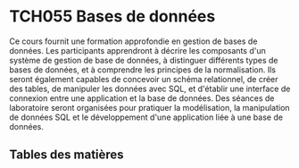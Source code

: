 # TCH055 Bases de données
Ce cours fournit une formation approfondie en gestion de bases de données. Les participants apprendront à décrire les composants d'un système de gestion de base de données, à distinguer différents types de bases de données, et à comprendre les principes de la normalisation. Ils seront également capables de concevoir un schéma relationnel, de créer des tables, de manipuler les données avec SQL, et d'établir une interface de connexion entre une application et la base de données. Des séances de laboratoire seront organisées pour pratiquer la modélisation, la manipulation de données SQL et le développement d'une application liée à une base de données.

## Tables des matières

